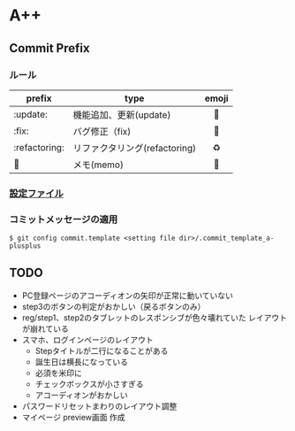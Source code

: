 # A++

## Commit Prefix

### ルール
| prefix        | type                  | emoji |
|---------------|-----------------------|:-----:|
| :update:      | 機能追加、更新(update)       |  🔧   |
| :fix:         | バグ修正（fix)             |  🐛   |
| :refactoring: | リファクタリング(refactoring) |  ♻️   |
| :memo:        | メモ(memo)              |  📝   |

### [設定ファイル](https://gist.github.com/y-narikawa/e24fefc3ea696d6c3ee8623dccebf959)

### コミットメッセージの適用
```shell
$ git config commit.template <setting file dir>/.commit_template_a-plusplus
```

## TODO
- PC登録ページのアコーディオンの矢印が正常に動いていない
- step3のボタンの判定がおかしい（戻るボタンのみ）
- reg/step1、step2のタブレットのレスポンシブが色々壊れていた レイアウトが崩れている
- スマホ、ログインページのレイアウト
    - Stepタイトルが二行になることがある
    - 誕生日は横長になっている
    - 必須を米印に
    - チェックボックスが小さすぎる
    - アコーディオンがおかしい
- パスワードリセットまわりのレイアウト調整
- マイページ preview画面 作成